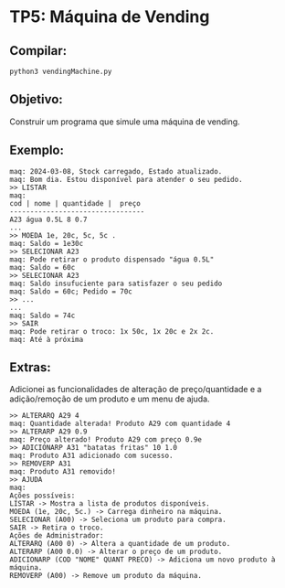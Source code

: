# TP5: Máquina de Vending

## Compilar:
```
python3 vendingMachine.py
```

## Objetivo:
Construir um programa que simule uma máquina de vending.

## Exemplo:

```
maq: 2024-03-08, Stock carregado, Estado atualizado.
maq: Bom dia. Estou disponível para atender o seu pedido.
>> LISTAR
maq:
cod | nome | quantidade |  preço
---------------------------------
A23 água 0.5L 8 0.7
...
>> MOEDA 1e, 20c, 5c, 5c .
maq: Saldo = 1e30c
>> SELECIONAR A23
maq: Pode retirar o produto dispensado "água 0.5L"
maq: Saldo = 60c
>> SELECIONAR A23
maq: Saldo insufuciente para satisfazer o seu pedido
maq: Saldo = 60c; Pedido = 70c
>> ...
...
maq: Saldo = 74c
>> SAIR
maq: Pode retirar o troco: 1x 50c, 1x 20c e 2x 2c.
maq: Até à próxima
```

## Extras:

Adicionei as funcionalidades de alteração de preço/quantidade e a adição/remoção de um produto e um menu de ajuda.

```
>> ALTERARQ A29 4
maq: Quantidade alterada! Produto A29 com quantidade 4
>> ALTERARP A29 0.9
maq: Preço alterado! Produto A29 com preço 0.9e
>> ADICIONARP A31 "batatas fritas" 10 1.0
maq: Produto A31 adicionado com sucesso.
>> REMOVERP A31
maq: Produto A31 removido!
>> AJUDA
maq:
Ações possíveis:
LISTAR -> Mostra a lista de produtos disponíveis.
MOEDA (1e, 20c, 5c.) -> Carrega dinheiro na máquina.
SELECIONAR (A00) -> Seleciona um produto para compra.
SAIR -> Retira o troco.
Ações de Administrador:
ALTERARQ (A00 0) -> Altera a quantidade de um produto.
ALTERARP (A00 0.0) -> Alterar o preço de um produto.
ADICIONARP (COD "NOME" QUANT PRECO) -> Adiciona um novo produto à máquina.
REMOVERP (A00) -> Remove um produto da máquina.
```